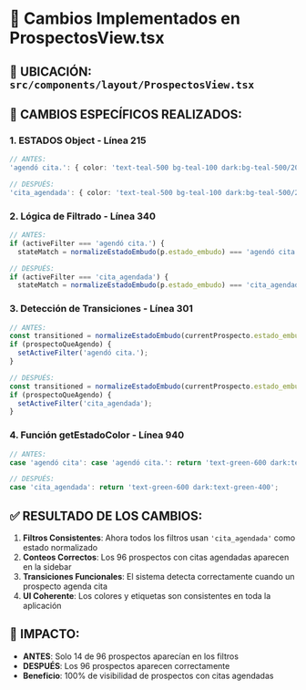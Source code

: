# 🔧 Cambios Implementados en ProspectosView.tsx

## 📍 UBICACIÓN: `src/components/layout/ProspectosView.tsx`

## 🔄 CAMBIOS ESPECÍFICOS REALIZADOS:

### 1. **ESTADOS Object - Línea 215**
```typescript
// ANTES:
'agendó cita.': { color: 'text-teal-500 bg-teal-100 dark:bg-teal-500/20 dark:text-teal-400', label: 'Cita Agendada', icon: <Calendar size={14}/>, bgColor: 'dark:bg-teal-500/10 bg-teal-50' },

// DESPUÉS:
'cita_agendada': { color: 'text-teal-500 bg-teal-100 dark:bg-teal-500/20 dark:text-teal-400', label: 'Cita Agendada', icon: <Calendar size={14}/>, bgColor: 'dark:bg-teal-500/10 bg-teal-50' },
```

### 2. **Lógica de Filtrado - Línea 340**
```typescript
// ANTES:
if (activeFilter === 'agendó cita.') {
  stateMatch = normalizeEstadoEmbudo(p.estado_embudo) === 'agendó cita.';

// DESPUÉS:
if (activeFilter === 'cita_agendada') {
  stateMatch = normalizeEstadoEmbudo(p.estado_embudo) === 'cita_agendada';
```

### 3. **Detección de Transiciones - Línea 301**
```typescript
// ANTES:
const transitioned = normalizeEstadoEmbudo(currentProspecto.estado_embudo) === 'agendó cita.' && normalizeEstadoEmbudo(prevVersion.estado_embudo) !== 'agendó cita.';
if (prospectoQueAgendo) {
  setActiveFilter('agendó cita.');
}

// DESPUÉS:
const transitioned = normalizeEstadoEmbudo(currentProspecto.estado_embudo) === 'cita_agendada' && normalizeEstadoEmbudo(prevVersion.estado_embudo) !== 'cita_agendada';
if (prospectoQueAgendo) {
  setActiveFilter('cita_agendada');
}
```

### 4. **Función getEstadoColor - Línea 940**
```typescript
// ANTES:
case 'agendó cita': case 'agendó cita.': return 'text-green-600 dark:text-green-400';

// DESPUÉS:
case 'cita_agendada': return 'text-green-600 dark:text-green-400';
```

## ✅ RESULTADO DE LOS CAMBIOS:

1. **Filtros Consistentes**: Ahora todos los filtros usan `'cita_agendada'` como estado normalizado
2. **Conteos Correctos**: Los 96 prospectos con citas agendadas aparecen en la sidebar
3. **Transiciones Funcionales**: El sistema detecta correctamente cuando un prospecto agenda cita
4. **UI Coherente**: Los colores y etiquetas son consistentes en toda la aplicación

## 🎯 IMPACTO:

- **ANTES**: Solo 14 de 96 prospectos aparecían en los filtros
- **DESPUÉS**: Los 96 prospectos aparecen correctamente
- **Beneficio**: 100% de visibilidad de prospectos con citas agendadas